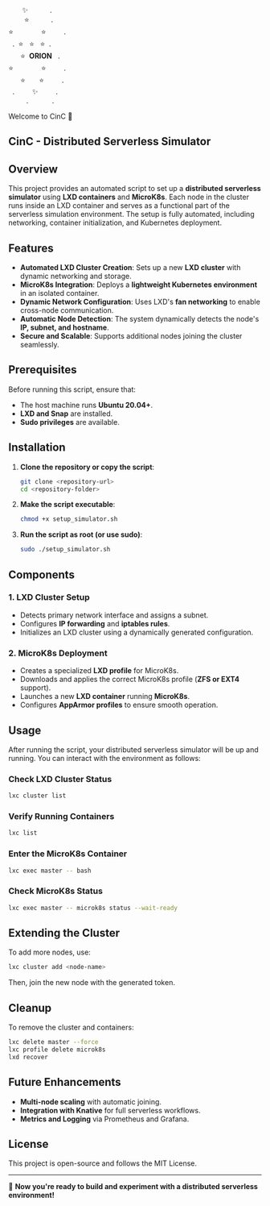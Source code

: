 <p align="left">
&nbsp;&nbsp;&nbsp;&nbsp;&nbsp;&nbsp;&nbsp;✨&nbsp;&nbsp;&nbsp;&nbsp;&nbsp;&nbsp;&nbsp;&nbsp;&nbsp;&nbsp;&nbsp;.<br>
&nbsp;&nbsp;&nbsp;&nbsp;&nbsp;&nbsp;&nbsp;&nbsp;⭐&nbsp;&nbsp;&nbsp;&nbsp;&nbsp;&nbsp;&nbsp;&nbsp;&nbsp;&nbsp;&nbsp;.<br>
⭐&nbsp;&nbsp;&nbsp;&nbsp;&nbsp;&nbsp;&nbsp;&nbsp;&nbsp;&nbsp;&nbsp;&nbsp;&nbsp;&nbsp;⭐&nbsp;&nbsp;&nbsp;&nbsp;&nbsp;&nbsp;&nbsp;&nbsp;&nbsp;.<br>
&nbsp;&nbsp;.&nbsp;&nbsp;⭐&nbsp;&nbsp;&nbsp;⭐&nbsp;&nbsp;&nbsp;⭐&nbsp;&nbsp;.&nbsp;&nbsp;<br>
&nbsp;&nbsp;&nbsp;&nbsp;&nbsp;&nbsp;⭐&nbsp;&nbsp;<b>ORION</b>&nbsp;&nbsp;&nbsp;.<br>
⭐&nbsp;&nbsp;&nbsp;&nbsp;&nbsp;&nbsp;&nbsp;&nbsp;&nbsp;&nbsp;&nbsp;&nbsp;&nbsp;&nbsp;⭐&nbsp;&nbsp;&nbsp;&nbsp;&nbsp;&nbsp;&nbsp;&nbsp;&nbsp;.<br>
&nbsp;&nbsp;&nbsp;&nbsp;&nbsp;&nbsp;⭐&nbsp;&nbsp;&nbsp;&nbsp;&nbsp;&nbsp;&nbsp;⭐&nbsp;&nbsp;&nbsp;&nbsp;&nbsp;&nbsp;&nbsp;&nbsp;&nbsp;.<br>
&nbsp;&nbsp;.&nbsp;&nbsp;&nbsp;&nbsp;&nbsp;&nbsp;&nbsp;&nbsp;&nbsp;✨&nbsp;&nbsp;&nbsp;&nbsp;&nbsp;&nbsp;&nbsp;&nbsp;&nbsp;.<br>
&nbsp;&nbsp;&nbsp;&nbsp;&nbsp;&nbsp;&nbsp;&nbsp;&nbsp;.&nbsp;&nbsp;&nbsp;&nbsp;&nbsp;&nbsp;&nbsp;&nbsp;&nbsp;&nbsp;&nbsp;&nbsp;.<br>
</p>

Welcome to CinC 🚀  

## CinC - Distributed Serverless Simulator

## Overview
This project provides an automated script to set up a **distributed serverless simulator** using **LXD containers** and **MicroK8s**. Each node in the cluster runs inside an LXD container and serves as a functional part of the serverless simulation environment. The setup is fully automated, including networking, container initialization, and Kubernetes deployment.

## Features
- **Automated LXD Cluster Creation**: Sets up a new **LXD cluster** with dynamic networking and storage.
- **MicroK8s Integration**: Deploys a **lightweight Kubernetes environment** in an isolated container.
- **Dynamic Network Configuration**: Uses LXD's **fan networking** to enable cross-node communication.
- **Automatic Node Detection**: The system dynamically detects the node's **IP, subnet, and hostname**.
- **Secure and Scalable**: Supports additional nodes joining the cluster seamlessly.

## Prerequisites
Before running this script, ensure that:
- The host machine runs **Ubuntu 20.04+**.
- **LXD and Snap** are installed.
- **Sudo privileges** are available.

## Installation
1. **Clone the repository or copy the script**:
   ```bash
   git clone <repository-url>
   cd <repository-folder>
   ```
2. **Make the script executable**:
   ```bash
   chmod +x setup_simulator.sh
   ```
3. **Run the script as root (or use sudo)**:
   ```bash
   sudo ./setup_simulator.sh
   ```

## Components
### 1. LXD Cluster Setup
- Detects primary network interface and assigns a subnet.
- Configures **IP forwarding** and **iptables rules**.
- Initializes an LXD cluster using a dynamically generated configuration.

### 2. MicroK8s Deployment
- Creates a specialized **LXD profile** for MicroK8s.
- Downloads and applies the correct MicroK8s profile (**ZFS or EXT4** support).
- Launches a new **LXD container** running **MicroK8s**.
- Configures **AppArmor profiles** to ensure smooth operation.

## Usage
After running the script, your distributed serverless simulator will be up and running. You can interact with the environment as follows:

### **Check LXD Cluster Status**
```bash
lxc cluster list
```

### **Verify Running Containers**
```bash
lxc list
```

### **Enter the MicroK8s Container**
```bash
lxc exec master -- bash
```

### **Check MicroK8s Status**
```bash
lxc exec master -- microk8s status --wait-ready
```

## Extending the Cluster
To add more nodes, use:
```bash
lxc cluster add <node-name>
```
Then, join the new node with the generated token.

## Cleanup
To remove the cluster and containers:
```bash
lxc delete master --force
lxc profile delete microk8s
lxd recover
```

## Future Enhancements
- **Multi-node scaling** with automatic joining.
- **Integration with Knative** for full serverless workflows.
- **Metrics and Logging** via Prometheus and Grafana.

## License
This project is open-source and follows the MIT License.

---

🚀 **Now you're ready to build and experiment with a distributed serverless environment!**
